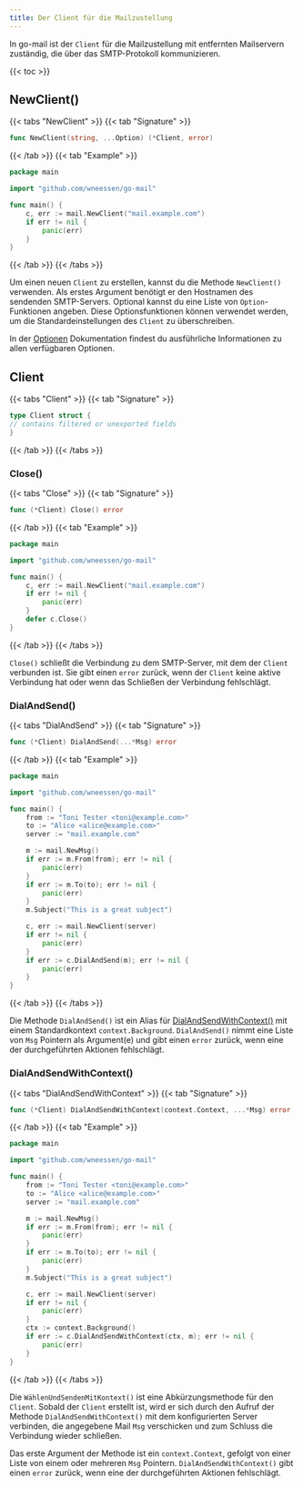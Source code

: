 ```yaml
---
title: Der Client für die Mailzustellung
---
```


In go-mail ist der `Client` für die Mailzustellung mit entfernten Mailservern zuständig, die über das SMTP-Protokoll kommunizieren.

{{< toc >}}

## NewClient()

{{< tabs "NewClient" >}}
{{< tab "Signature" >}}

```go
func NewClient(string, ...Option) (*Client, error)
```

{{< /tab >}}
{{< tab "Example" >}}

```go
package main

import "github.com/wneessen/go-mail"

func main() {
    c, err := mail.NewClient("mail.example.com")
    if err != nil {
        panic(err)
    }
}
```

{{< /tab >}}
{{< /tabs >}}

Um einen neuen `Client` zu erstellen, kannst du die Methode `NewClient()` verwenden. Als erstes Argument benötigt er den Hostnamen des sendenden SMTP-Servers. Optional kannst du eine Liste von `Option`-Funktionen angeben. Diese Optionsfunktionen können verwendet werden, um die Standardeinstellungen des `Client` zu überschreiben.

In der [Optionen](options) Dokumentation findest du ausführliche Informationen zu allen verfügbaren Optionen.

## Client

{{< tabs "Client" >}}
{{< tab "Signature" >}}

```go
type Client struct {
// contains filtered or unexported fields
}
```

{{< /tab >}}
{{< /tabs >}}

### Close()

{{< tabs "Close" >}}
{{< tab "Signature" >}}

```go
func (*Client) Close() error
```

{{< /tab >}}
{{< tab "Example" >}}

```go
package main

import "github.com/wneessen/go-mail"

func main() {
    c, err := mail.NewClient("mail.example.com")
    if err != nil {
        panic(err)
    }
    defer c.Close()
}
```

{{< /tab >}}
{{< /tabs >}}

`Close()` schließt die Verbindung zu dem SMTP-Server, mit dem der `Client` verbunden ist. Sie gibt einen `error` zurück, wenn der `Client` keine aktive Verbindung hat oder wenn das Schließen der Verbindung fehlschlägt.

### DialAndSend()

{{< tabs "DialAndSend" >}}
{{< tab "Signature" >}}

```go
func (*Client) DialAndSend(...*Msg) error
```

{{< /tab >}}
{{< tab "Example" >}}

```go
package main

import "github.com/wneessen/go-mail"

func main() {
    from := "Toni Tester <toni@example.com>"
    to := "Alice <alice@example.com>"
    server := "mail.example.com"

    m := mail.NewMsg()
    if err := m.From(from); err != nil {
        panic(err)
    }
    if err := m.To(to); err != nil {
        panic(err)
    }
    m.Subject("This is a great subject")

    c, err := mail.NewClient(server)
    if err != nil {
        panic(err)
    }
    if err := c.DialAndSend(m); err != nil {
        panic(err)
    }
}
```

{{< /tab >}}
{{< /tabs >}}

Die Methode `DialAndSend()` ist ein Alias für [DialAndSendWithContext()](#dialandsendwithcontext) mit einem Standardkontext `context.Background`. `DialAndSend()` nimmt eine Liste von `Msg` Pointern als Argument(e) und gibt einen `error` zurück, wenn eine der durchgeführten Aktionen fehlschlägt.

### DialAndSendWithContext()

{{< tabs "DialAndSendWithContext" >}}
{{< tab "Signature" >}}

```go
func (*Client) DialAndSendWithContext(context.Context, ...*Msg) error
```

{{< /tab >}}
{{< tab "Example" >}}

```go
package main

import "github.com/wneessen/go-mail"

func main() {
    from := "Toni Tester <toni@example.com>"
    to := "Alice <alice@example.com>"
    server := "mail.example.com"

    m := mail.NewMsg()
    if err := m.From(from); err != nil {
        panic(err)
    }
    if err := m.To(to); err != nil {
        panic(err)
    }
    m.Subject("This is a great subject")

    c, err := mail.NewClient(server)
    if err != nil {
        panic(err)
    }
    ctx := context.Background()
    if err := c.DialAndSendWithContext(ctx, m); err != nil {
        panic(err)
    }
}
```

{{< /tab >}}
{{< /tabs >}}

Die `WählenUndSendenMitKontext()` ist eine Abkürzungsmethode für den `Client`. Sobald der `Client` erstellt ist, wird er sich durch den Aufruf der Methode `DialAndSendWithContext()` mit dem konfigurierten Server verbinden, die angegebene Mail `Msg` verschicken und zum Schluss die Verbindung wieder schließen.

Das erste Argument der Methode ist ein `context.Context`, gefolgt von einer Liste von einem oder mehreren `Msg` Pointern. `DialAndSendWithContext()` gibt einen `error` zurück, wenn eine der durchgeführten Aktionen fehlschlägt.
